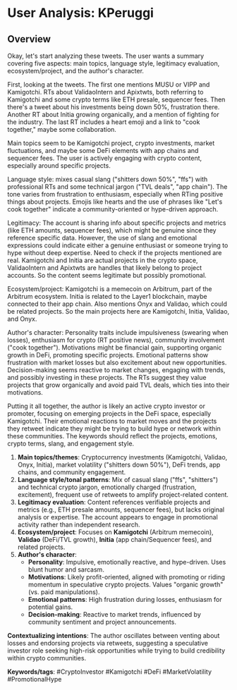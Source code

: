 # User Analysis: KPeruggi

## Overview

<think>
Okay, let's start analyzing these tweets. The user wants a summary covering five aspects: main topics, language style, legitimacy evaluation, ecosystem/project, and the author's character.

First, looking at the tweets. The first one mentions MUSU or VIPP and Kamigotchi. RTs about ValidaoIntern and Apixtwts, both referring to Kamigotchi and some crypto terms like ETH presale, sequencer fees. Then there's a tweet about his investments being down 50%, frustration there. Another RT about Initia growing organically, and a mention of fighting for the industry. The last RT includes a heart emoji and a link to "cook together," maybe some collaboration.

Main topics seem to be Kamigotchi project, crypto investments, market fluctuations, and maybe some DeFi elements with app chains and sequencer fees. The user is actively engaging with crypto content, especially around specific projects.

Language style: mixes casual slang ("shitters down 50%", "ffs") with professional RTs and some technical jargon ("TVL deals", "app chain"). The tone varies from frustration to enthusiasm, especially when RTing positive things about projects. Emojis like hearts and the use of phrases like "Let's cook together" indicate a community-oriented or hype-driven approach.

Legitimacy: The account is sharing info about specific projects and metrics (like ETH amounts, sequencer fees), which might be genuine since they reference specific data. However, the use of slang and emotional expressions could indicate either a genuine enthusiast or someone trying to hype without deep expertise. Need to check if the projects mentioned are real. Kamigotchi and Initia are actual projects in the crypto space, ValidaoIntern and Apixtwts are handles that likely belong to project accounts. So the content seems legitimate but possibly promotional.

Ecosystem/project: Kamigotchi is a memecoin on Arbitrum, part of the Arbitrum ecosystem. Initia is related to the Layer1 blockchain, maybe connected to their app chain. Also mentions Onyx and Validao, which could be related projects. So the main projects here are Kamigotchi, Initia, Validao, and Onyx.

Author's character: Personality traits include impulsiveness (swearing when losses), enthusiasm for crypto (RT positive news), community involvement ("cook together"). Motivations might be financial gain, supporting organic growth in DeFi, promoting specific projects. Emotional patterns show frustration with market losses but also excitement about new opportunities. Decision-making seems reactive to market changes, engaging with trends, and possibly investing in these projects. The RTs suggest they value projects that grow organically and avoid paid TVL deals, which ties into their motivations.

Putting it all together, the author is likely an active crypto investor or promoter, focusing on emerging projects in the DeFi space, especially Kamigotchi. Their emotional reactions to market moves and the projects they retweet indicate they might be trying to build hype or network within these communities. The keywords should reflect the projects, emotions, crypto terms, slang, and engagement style.
</think>

1. **Main topics/themes**: Cryptocurrency investments (Kamigotchi, Validao, Onyx, Initia), market volatility ("shitters down 50%"), DeFi trends, app chains, and community engagement.  
2. **Language style/tonal patterns**: Mix of casual slang ("ffs", "shitters") and technical crypto jargon, emotionally charged (frustration, excitement), frequent use of retweets to amplify project-related content.  
3. **Legitimacy evaluation**: Content references verifiable projects and metrics (e.g., ETH presale amounts, sequencer fees), but lacks original analysis or expertise. The account appears to engage in promotional activity rather than independent research.  
4. **Ecosystem/project**: Focuses on **Kamigotchi** (Arbitrum memecoin), **Validao** (DeFi/TVL growth), **Initia** (app chain/Sequencer fees), and related projects.  
5. **Author's character**:  
   - **Personality**: Impulsive, emotionally reactive, and hype-driven. Uses blunt humor and sarcasm.  
   - **Motivations**: Likely profit-oriented, aligned with promoting or riding momentum in speculative crypto projects. Values "organic growth" (vs. paid manipulations).  
   - **Emotional patterns**: High frustration during losses, enthusiasm for potential gains.  
   - **Decision-making**: Reactive to market trends, influenced by community sentiment and project announcements.  

**Contextualizing intentions**: The author oscillates between venting about losses and endorsing projects via retweets, suggesting a speculative investor role seeking high-risk opportunities while trying to build credibility within crypto communities.  

**Keywords/tags**: #CryptoInvestor #Kamigotchi #DeFi #MarketVolatility #PromotionalHype